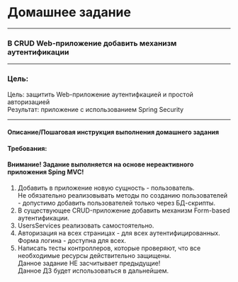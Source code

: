 # Домашнее задание

---
### В CRUD Web-приложение добавить механизм аутентификации

---
### Цель:
Цель: защитить Web-приложение аутентифкацией и простой авторизацией\
Результат: приложение с использованием Spring Security

---
#### Описание/Пошаговая инструкция выполнения домашнего задания
#### Требования:
#### Внимание! Задание выполняется на основе нереактивного приложения Sping MVC!
1. Добавить в приложение новую сущность - пользователь.\
   Не обязательно реализовывать методы по созданию пользователей - допустимо добавить пользователей только через БД-скрипты.
2. В существующее CRUD-приложение добавить механизм Form-based аутентификации.
3. UsersServices реализовать самостоятельно.
4. Авторизация на всех страницах - для всех аутентифицированных. Форма логина - доступна для всех.
5. Написать тесты контроллеров, которые проверяют, что все необходимые ресурсы действительно защищены.\
   Данное задание НЕ засчитывает предыдущие!\
   Данное ДЗ будет использоваться в дальнейшем.